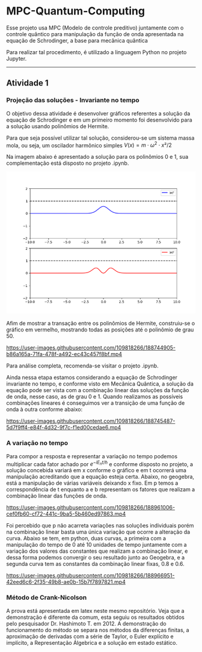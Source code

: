 # MPC-Quantum-Computing
Esse projeto usa MPC (Modelo de controle preditivo) juntamente com o controle quântico para manipulação da função de onda apresentada na equação de Schrodinger, a base para mecânica quântica

Para realizar tal procedimento, é utilizado a linguagem Python no projeto Jupyter. 

---

## Atividade 1

### Projeção das soluções - Invariante no tempo

O objetivo dessa atividade é desenvolver gráficos referentes a solução da equação de Schrodinger e em um primeiro momento foi desenvolvido para a solução usando polinômios de Hermite.

Para que seja possível utilizar tal solução, considerou-se um sistema massa mola, ou seja, um oscilador harmônico simples $V(x)=m\cdot\omega^{2}\cdot x²/2$

Na imagem abaixo é apresentado a solução para os polinômios 0 e 1, sua complementação está disposto no projeto .ipynb.

<div align="center">
  <img src="curvas.png" />
</div>

Afim de mostrar a transação entre os polinômios de Hermite, construiu-se o gráfico em vermelho, mostrando todas as posições até o polinômio de grau 50.

https://user-images.githubusercontent.com/109818266/188744905-b86a165a-71fa-478f-a492-ec43c457f8bf.mp4

Para análise completa, recomenda-se visitar o projeto .ipynb.

Ainda nessa etapa estamos considerando a equação de Schrodinger invariante no tempo, e conforme visto em Mecânica Quântica, a solução da equação pode ser vista com a combinação linear das soluções da função de onda, nesse caso, as de grau 0 e 1. Quando realizamos as possíveis combinações lineares é conseguimos ver a transição de uma função de onda à outra conforme abaixo:


https://user-images.githubusercontent.com/109818266/188745487-5d7f9ff4-e84f-4d32-9f7c-f1ed00cedae6.mp4

### A variação no tempo

Para compor a resposta e representar a variação no tempo podemos multiplicar cada fator achado por $e^{-iE_nt/\hbar}$ e conforme disposto no projeto, a solução concebida variará em x conforme o gráfico e em t ocorrerá uma manipulação acreditando que a equação esteja certa. Abaixo, no geogebra, está a manipulação de várias variáveis deixando x fixo. Em p temos a correspondência de t enquanto a e b representam os fatores que realizam a combinação linear das funções de onda.



https://user-images.githubusercontent.com/109818266/188961006-cef0fb60-cf72-441c-9ba5-5b460ed97863.mp4

Foi percebido que p não acarreta variações nas soluções individuais porém na combinação linear basta uma única variação que ocorre a alteração da curva. Abaixo se tem, em python, duas curvas, a primeira com a manipulação do tempo de 0 até 10 unidades de tempo juntamente com a variação dos valores das constantes que realizam a combinação linear, e dessa forma podemos convergir o seu resultado junto ao Geogebra, e a segunda curva tem as constantes da combinação linear fixas, 0.8 e 0.6.


https://user-images.githubusercontent.com/109818266/188966951-42eed6c6-2f35-49b8-ae0b-15b7f7897821.mp4


### Método de Crank-Nicolson

A prova está apresentada em latex neste mesmo repositório. Veja que a demonstração é diferente da comum, esta seguiu os resultados obtidos pelo pesquisador Dr. Hashimoto T. em 2012. A demonstração do funcionamento do método se separa nos métodos da diferenças finitas, a aproximação de derivadas com a série de Taylor, o Euler explícito e implícito, a Representação Álgebrica e a solução em estado estático.
